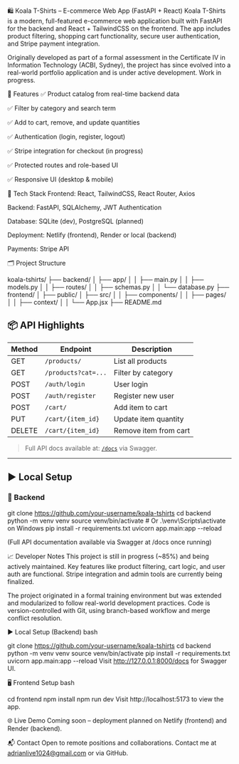 🛍️ Koala T-Shirts – E-commerce Web App (FastAPI + React)
Koala T-Shirts is a modern, full-featured e-commerce web application built with FastAPI for the backend and React + TailwindCSS on the frontend. The app includes product filtering, shopping cart functionality, secure user authentication, and Stripe payment integration.

Originally developed as part of a formal assessment in the Certificate IV in Information Technology (ACBI, Sydney), the project has since evolved into a real-world portfolio application and is under active development. Work in progress.

🚀 Features
✅ Product catalog from real-time backend data

✅ Filter by category and search term

✅ Add to cart, remove, and update quantities

✅ Authentication (login, register, logout)

✅ Stripe integration for checkout (in progress)

✅ Protected routes and role-based UI

✅ Responsive UI (desktop & mobile)

🔧 Tech Stack
Frontend: React, TailwindCSS, React Router, Axios

Backend: FastAPI, SQLAlchemy, JWT Authentication

Database: SQLite (dev), PostgreSQL (planned)

Deployment: Netlify (frontend), Render or local (backend)

Payments: Stripe API

🗂️ Project Structure

koala-tshirts/
├── backend/
│   ├── app/
│   │   ├── main.py
│   │   ├── models.py
│   │   ├── routes/
│   │   ├── schemas.py
│   │   └── database.py
├── frontend/
│   ├── public/
│   ├── src/
│   │   ├── components/
│   │   ├── pages/
│   │   ├── context/
│   │   └── App.jsx
├── README.md

## 📦 API Highlights

| Method | Endpoint             | Description              |
|--------|----------------------|--------------------------|
| GET    | `/products/`         | List all products        |
| GET    | `/products?cat=...`  | Filter by category       |
| POST   | `/auth/login`        | User login               |
| POST   | `/auth/register`     | Register new user        |
| POST   | `/cart/`             | Add item to cart         |
| PUT    | `/cart/{item_id}`    | Update item quantity     |
| DELETE | `/cart/{item_id}`    | Remove item from cart    |

> Full API docs available at: [`/docs`](http://localhost:8000/docs) via Swagger.

---

## ▶️ Local Setup

### 🔧 Backend


git clone https://github.com/your-username/koala-tshirts
cd backend
python -m venv venv
source venv/bin/activate  # Or .\venv\Scripts\activate on Windows
pip install -r requirements.txt
uvicorn app.main:app --reload

(Full API documentation available via Swagger at /docs once running)

📈 Developer Notes
This project is still in progress (~85%) and being actively maintained.
Key features like product filtering, cart logic, and user auth are functional. Stripe integration and admin tools are currently being finalized.

The project originated in a formal training environment but was extended and modularized to follow real-world development practices. Code is version-controlled with Git, using branch-based workflow and merge conflict resolution.

▶️ Local Setup (Backend)
bash

git clone https://github.com/your-username/koala-tshirts
cd backend
python -m venv venv
source venv/bin/activate
pip install -r requirements.txt
uvicorn app.main:app --reload
Visit http://127.0.0.1:8000/docs for Swagger UI.

🖥️ Frontend Setup
bash

cd frontend
npm install
npm run dev
Visit http://localhost:5173 to view the app.

🌐 Live Demo
Coming soon – deployment planned on Netlify (frontend) and Render (backend).

📬 Contact
Open to remote positions and collaborations.
Contact me at adrianlive1024@gmail.com or via GitHub.


